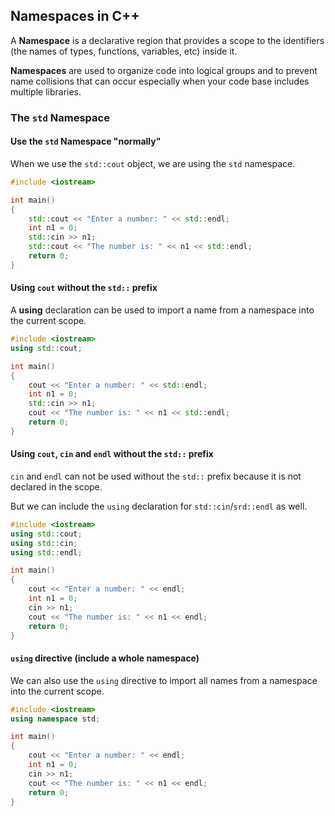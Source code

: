 ## Namespaces in C++

A **Namespace** is a declarative region that provides a scope to the identifiers (the names of types, functions, variables, etc) inside it.

**Namespaces** are used to organize code into logical groups and to prevent name collisions that can occur especially when your code base includes multiple libraries.

### The `std` Namespace

#### Use the `std` Namespace "normally"

When we use the `std::cout` object, we are using the `std` namespace.
```cpp
#include <iostream>

int main()
{
    std::cout << "Enter a number: " << std::endl;
    int n1 = 0;
    std::cin >> n1;
    std::cout << "The number is: " << n1 << std::endl;
    return 0;
}
```

#### Using `cout` without the `std::` prefix

A **using** declaration can be used to import a name from a namespace into the current scope.

```cpp
#include <iostream>
using std::cout;

int main()
{
    cout << "Enter a number: " << std::endl;
    int n1 = 0;
    std::cin >> n1;
    cout << "The number is: " << n1 << std::endl;
    return 0;
}
```

#### Using `cout`, `cin` and `endl` without the `std::` prefix
`cin` and `endl` can not be used without the `std::` prefix because it is not declared in the scope.

But we can include the `using` declaration for `std::cin`/`srd::endl` as well.

```cpp
#include <iostream>
using std::cout;
using std::cin;
using std::endl;

int main()
{
    cout << "Enter a number: " << endl;
    int n1 = 0;
    cin >> n1;
    cout << "The number is: " << n1 << endl;
    return 0;
}
```

#### `using` directive (include a whole namespace)

We can also use the `using` directive to import all names from a namespace into the current scope.

```cpp
#include <iostream>
using namespace std;

int main()
{
    cout << "Enter a number: " << endl;
    int n1 = 0;
    cin >> n1;
    cout << "The number is: " << n1 << endl;
    return 0;
}
```